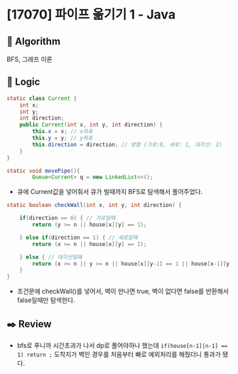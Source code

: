 # [17070] 파이프 옮기기 1 - Java

## :pushpin: **Algorithm**

BFS, 그래프 이론

## :round_pushpin: **Logic**

```java
static class Current {
    int x;
    int y;
    int direction;
    public Current(int x, int y, int direction) {
        this.x = x; // x좌표
        this.y = y; // y좌표
        this.direction = direction; // 방향 (가로:0, 세로: 1, 대각선: 2)
    }
}

static void movePipe(){
        Queue<Current> q = new LinkedList<>();
```
- 큐에 Current값을 넣어줘서 큐가 빌때까지 BFS로 탐색해서 풀어주었다.

```java
static boolean checkWall(int x, int y, int direction) {

    if(direction == 0) { // 가로일때
        return (y >= n || house[x][y] == 1);

    } else if(direction == 1) { // 세로일때
        return (x >= n || house[x][y] == 1);

    } else { // 대각선일때
        return (x >= n || y >= n || house[x][y-1] == 1 || house[x-1][y] == 1 || house[x][y] == 1); // 이동할때 3칸 차지
    }
}

```

- 조건문에 checkWall()를 넣어서, 벽이 만나면 true, 벽이 없다면 false를 반환해서 false일때만 탐색한다. 

## :black_nib: **Review**

- bfs로 푸니까 시간초과가 나서 dp로 풀어야하나 했는데
  ```if(house[n-1][n-1] == 1) return ;``` 도착지가 벽인 경우를 처음부터 빠로 예외처리를 해줬더니 통과가 됐다.
